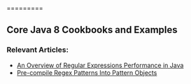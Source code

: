 =========

## Core Java 8 Cookbooks and Examples

### Relevant Articles: 
- [An Overview of Regular Expressions Performance in Java](https://www.baeldung.com/java-regex-performance)
- [Pre-compile Regex Patterns Into Pattern Objects](https://www.baeldung.com/java-regex-pre-compile)